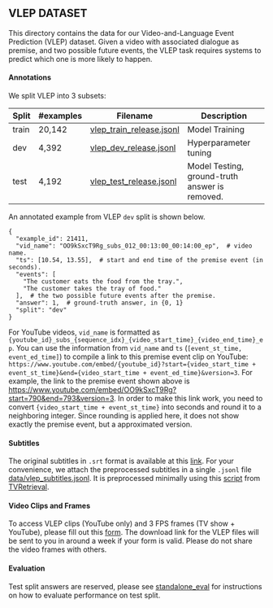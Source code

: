 ## VLEP DATASET

This directory contains the data for our Video-and-Language Event Prediction (VLEP) dataset. 
Given a video with associated dialogue as premise, and two possible future events, the VLEP 
task requires systems to predict which one is more likely to happen.


#### Annotations

We split VLEP into 3 subsets: 

| Split | #examples | Filename | Description|
| --- | --- | --- | --- |
| train | 20,142 | [vlep_train_release.jsonl](vlep_train_release.jsonl) | Model Training |
| dev | 4,392 | [vlep_dev_release.jsonl](vlep_dev_release.jsonl) | Hyperparameter tuning |
| test | 4,192 | [vlep_test_release.jsonl](vlep_test_release.jsonl) | Model Testing, ground-truth answer is removed. |

An annotated example from VLEP `dev` split is shown below.
```
{
  "example_id": 21411,
  "vid_name": "OO9kSxcT9Rg_subs_012_00:13:00_00:14:00_ep",  # video name.
  "ts": [10.54, 13.55],  # start and end time of the premise event (in seconds).
  "events": [  
    "The customer eats the food from the tray.",
    "The customer takes the tray of food."
  ],  # the two possible future events after the premise.
  "answer": 1,  # ground-truth answer, in {0, 1}
  "split": "dev"
}
```

For YouTube videos, `vid_name` is formatted as 
`{youtube_id}_subs_{sequence_idx}_{video_start_time}_{video_end_time}_ep`. 
You can use the information from `vid_name` and `ts` (`[event_st_time, event_ed_time]`) to compile a link to 
this premise event clip on YouTube:
`https://www.youtube.com/embed/{youtube_id}?start={video_start_time + event_st_time}&end={video_start_time + event_ed_time}&version=3`.
For example, the link to the premise event shown above is https://www.youtube.com/embed/OO9kSxcT9Rg?start=790&end=793&version=3. 
In order to make this link work, you need to convert `{video_start_time + event_st_time}` into seconds and round it to a neighboring integer. 
Since rounding is applied here, it does not show exactly the premise event, but a approximated version.

#### Subtitles
The original subtitles in `.srt` format is available at this [link](https://drive.google.com/file/d/1hFddQQfBU0jh0zMZUYmTVQVD7A9KdeK0/view?usp=sharing). 
For your convenience, we attach the preprocessed subtitles in a single `.jsonl` file [data/vlep_subtitles.jsonl](vlep_subtitles.jsonl). 
It is preprocessed minimally using this [script](../utils/text_utils/preprocess_subtitles.py) from [TVRetrieval](https://github.com/jayleicn/TVRetrieval).

#### Video Clips and Frames
To access VLEP clips (YouTube only) and 3 FPS frames (TV show + YouTube), please fill out this [form](https://forms.gle/szvKNp77CxNVevNS8). 
The download link for the VLEP files will be sent to you in around a week if your form is valid. 
Please do not share the video frames with others.

#### Evaluation
Test split answers are reserved, please see [standalone_eval](../standalone_eval/README.md) for instructions on how to evaluate performance on test split.
